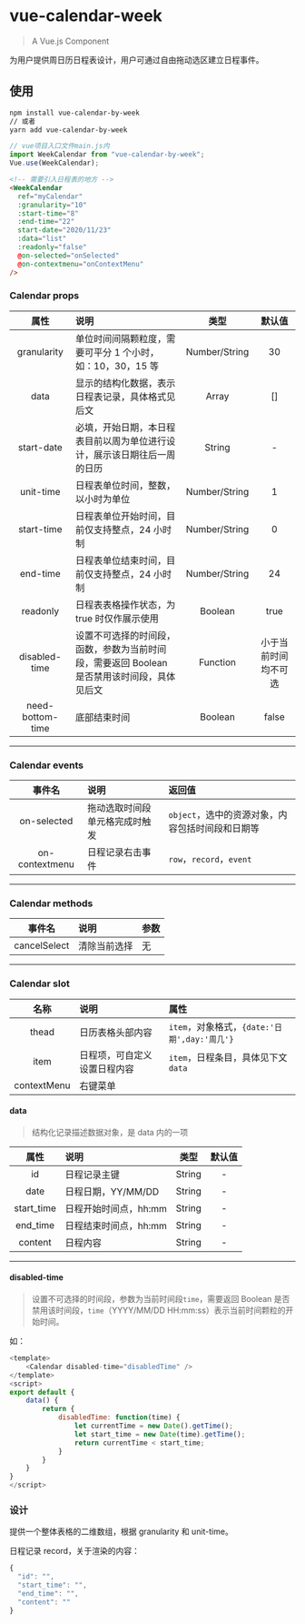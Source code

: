 <!--
 * @Author: httishere
 * @Date: 2020-11-16 14:27:34
 * @LastEditTime: 2020-11-24 15:17:10
 * @LastEditors: Please set LastEditors
 * @Description: README
 * @FilePath: /vue-calendar-week/README.md
-->

# vue-calendar-week

> A Vue.js Component

为用户提供周日历日程表设计，用户可通过自由拖动选区建立日程事件。

## 使用

```bash
npm install vue-calendar-by-week
// 或者
yarn add vue-calendar-by-week
```

```js
// vue项目入口文件main.js内
import WeekCalendar from "vue-calendar-by-week";
Vue.use(WeekCalendar);
```

```html
<!-- 需要引入日程表的地方 -->
<WeekCalendar
  ref="myCalendar"
  :granularity="10"
  :start-time="8"
  :end-time="22"
  start-date="2020/11/23"
  :data="list"
  :readonly="false"
  @on-selected="onSelected"
  @on-contextmenu="onContextMenu"
/>
```

### Calendar props

|       属性       | 说明                                                                                        |     类型      |        默认值        |
| :--------------: | :------------------------------------------------------------------------------------------ | :-----------: | :------------------: |
|   granularity    | 单位时间间隔颗粒度，需要可平分 1 个小时，如：10，30，15 等                                  | Number/String |          30          |
|       data       | 显示的结构化数据，表示日程表记录，具体格式见后文                                            |     Array     |          []          |
|    start-date    | 必填，开始日期，本日程表目前以周为单位进行设计，展示该日期往后一周的日历                    |    String     |          -           |
|    unit-time     | 日程表单位时间，整数，以小时为单位                                                          | Number/String |          1           |
|    start-time    | 日程表单位开始时间，目前仅支持整点，24 小时制                                               | Number/String |          0           |
|     end-time     | 日程表单位结束时间，目前仅支持整点，24 小时制                                               | Number/String |          24          |
|     readonly     | 日程表表格操作状态，为 true 时仅作展示使用                                                  |    Boolean    |         true         |
|  disabled-time   | 设置不可选择的时间段，函数，参数为当前时间段，需要返回 Boolean 是否禁用该时间段，具体见后文 |   Function    | 小于当前时间均不可选 |
| need-bottom-time | 底部结束时间                                                                                |    Boolean    |        false         |

---

### Calendar events

|     事件名     | 说明                           | 返回值                                           |
| :------------: | :----------------------------- | :----------------------------------------------- |
|  on-selected   | 拖动选取时间段单元格完成时触发 | `object`，选中的资源对象，内容包括时间段和日期等 |
| on-contextmenu | 日程记录右击事件               | `row`，`record`，`event`                         |

---

### Calendar methods

|    事件名    | 说明         | 参数 |
| :----------: | :----------- | :--- |
| cancelSelect | 清除当前选择 | 无   |

---

### Calendar slot

|    名称     | 说明                         | 属性                                         |
| :---------: | :--------------------------- | :------------------------------------------- |
|    thead    | 日历表格头部内容             | `item`，对象格式，`{date:'日期',day:'周几'}` |
|    item     | 日程项，可自定义设置日程内容 | `item`，日程条目，具体见下文`data`           |
| contextMenu | 右键菜单                     |

#### data

> 结构化记录描述数据对象，是 data 内的一项

|    属性    | 说明                  |  类型  | 默认值 |
| :--------: | :-------------------- | :----: | :----: |
|     id     | 日程记录主键          | String |   -    |
|    date    | 日程日期，YY/MM/DD    | String |   -    |
| start_time | 日程开始时间点，hh:mm | String |   -    |
|  end_time  | 日程结束时间点，hh:mm | String |   -    |
|  content   | 日程内容              | String |   -    |

---

#### disabled-time

> 设置不可选择的时间段，参数为当前时间段`time`，需要返回 Boolean 是否禁用该时间段，`time`（YYYY/MM/DD HH:mm:ss）表示当前时间颗粒的开始时间。

如：

```js
<template>
    <Calendar disabled-time="disabledTime" />
</template>
<script>
export default {
    data() {
        return {
            disabledTime: function(time) {
                let currentTime = new Date().getTime();
                let start_time = new Date(time).getTime();
                return currentTime < start_time;
            }
        }
    }
}
</script>

```

### 设计

提供一个整体表格的二维数组，根据 granularity 和 unit-time。

日程记录 record，关于渲染的内容：

```js
{
  "id": "",
  "start_time": "",
  "end_time": "",
  "content": ""
}
```
